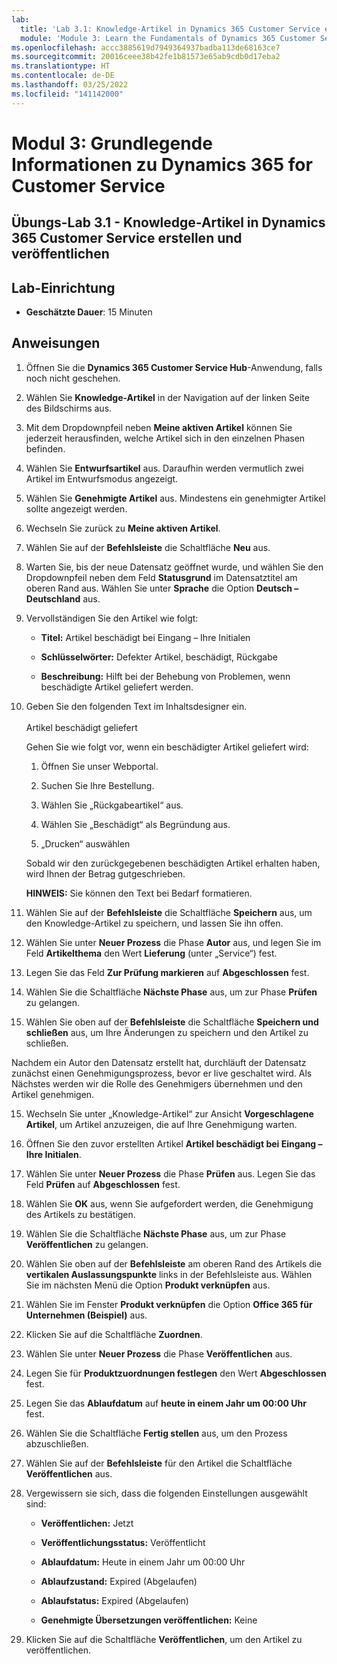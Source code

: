 ```yaml
---
lab:
  title: 'Lab 3.1: Knowledge-Artikel in Dynamics 365 Customer Service erstellen und veröffentlichen'
  module: 'Module 3: Learn the Fundamentals of Dynamics 365 Customer Service'
ms.openlocfilehash: accc3885619d7949364937badba113de68163ce7
ms.sourcegitcommit: 20016ceee38b42fe1b81573e65ab9cdb0d17eba2
ms.translationtype: HT
ms.contentlocale: de-DE
ms.lasthandoff: 03/25/2022
ms.locfileid: "141142000"
---
```

<a name="module-3-learn-the-fundamentals-of-dynamics-365-customer-service"></a>Modul 3: Grundlegende Informationen zu Dynamics 365 for Customer Service
========================

## <a name="practice-lab-31---create-and-publish-a-knowlege-article-in-dynamics-365-customer-service"></a>Übungs-Lab 3.1 - Knowledge-Artikel in Dynamics 365 Customer Service erstellen und veröffentlichen

## <a name="lab-setup"></a>Lab-Einrichtung

  - **Geschätzte Dauer**: 15 Minuten

## <a name="instructions"></a>Anweisungen

1. Öffnen Sie die **Dynamics 365 Customer Service Hub**-Anwendung, falls noch nicht geschehen. 

2. Wählen Sie **Knowledge-Artikel** in der Navigation auf der linken Seite des Bildschirms aus. 

3. Mit dem Dropdownpfeil neben **Meine aktiven Artikel** können Sie jederzeit herausfinden, welche Artikel sich in den einzelnen Phasen befinden. 

4. Wählen Sie **Entwurfsartikel** aus. Daraufhin werden vermutlich zwei Artikel im Entwurfsmodus angezeigt.

5. Wählen Sie **Genehmigte Artikel** aus. Mindestens ein genehmigter Artikel sollte angezeigt werden.  

6. Wechseln Sie zurück zu **Meine aktiven Artikel**.

7. Wählen Sie auf der **Befehlsleiste** die Schaltfläche **Neu** aus. 

8. Warten Sie, bis der neue Datensatz geöffnet wurde, und wählen Sie den Dropdownpfeil neben dem Feld **Statusgrund** im Datensatztitel am oberen Rand aus. Wählen Sie unter **Sprache** die Option **Deutsch – Deutschland** aus.

8. Vervollständigen Sie den Artikel wie folgt:

    - **Titel:** Artikel beschädigt bei Eingang – Ihre Initialen

    - **Schlüsselwörter:** Defekter Artikel, beschädigt, Rückgabe

    - **Beschreibung:** Hilft bei der Behebung von Problemen, wenn beschädigte Artikel geliefert werden. 

9. Geben Sie den folgenden Text im Inhaltsdesigner ein.   
‎  
‎   Artikel beschädigt geliefert

    Gehen Sie wie folgt vor, wenn ein beschädigter Artikel geliefert wird:

    1. Öffnen Sie unser Webportal.

    2. Suchen Sie Ihre Bestellung.

    3. Wählen Sie „Rückgabeartikel“ aus.

    4. Wählen Sie „Beschädigt“ als Begründung aus.

    5. „Drucken“ auswählen

    Sobald wir den zurückgegebenen beschädigten Artikel erhalten haben, wird Ihnen der Betrag gutgeschrieben.

    **HINWEIS:** Sie können den Text bei Bedarf formatieren. 

10. Wählen Sie auf der **Befehlsleiste** die Schaltfläche **Speichern** aus, um den Knowledge-Artikel zu speichern, und lassen Sie ihn offen. 

11. Wählen Sie unter **Neuer Prozess** die Phase **Autor** aus, und legen Sie im Feld **Artikelthema** den Wert **Lieferung** (unter „Service“) fest. 

12. Legen Sie das Feld **Zur Prüfung markieren** auf **Abgeschlossen** fest.

13. Wählen Sie die Schaltfläche **Nächste Phase** aus, um zur Phase **Prüfen** zu gelangen.

14. Wählen Sie oben auf der **Befehlsleiste** die Schaltfläche **Speichern und schließen** aus, um Ihre Änderungen zu speichern und den Artikel zu schließen.

Nachdem ein Autor den Datensatz erstellt hat, durchläuft der Datensatz zunächst einen Genehmigungsprozess, bevor er live geschaltet wird. Als Nächstes werden wir die Rolle des Genehmigers übernehmen und den Artikel genehmigen. 

15. Wechseln Sie unter „Knowledge-Artikel“ zur Ansicht **Vorgeschlagene Artikel**, um Artikel anzuzeigen, die auf Ihre Genehmigung warten. 

16. Öffnen Sie den zuvor erstellten Artikel **Artikel beschädigt bei Eingang – Ihre Initialen**.

17. Wählen Sie unter **Neuer Prozess** die Phase **Prüfen** aus. Legen Sie das Feld **Prüfen** auf **Abgeschlossen** fest.

18. Wählen Sie **OK** aus, wenn Sie aufgefordert werden, die Genehmigung des Artikels zu bestätigen. 

19. Wählen Sie die Schaltfläche **Nächste Phase** aus, um zur Phase **Veröffentlichen** zu gelangen. 

20. Wählen Sie oben auf der **Befehlsleiste** am oberen Rand des Artikels die **vertikalen Auslassungspunkte** links in der Befehlsleiste aus. Wählen Sie im nächsten Menü die Option **Produkt verknüpfen** aus. 

21. Wählen Sie im Fenster **Produkt verknüpfen** die Option **Office 365 für Unternehmen (Beispiel)** aus.

22. Klicken Sie auf die Schaltfläche **Zuordnen**. 

23. Wählen Sie unter **Neuer Prozess** die Phase **Veröffentlichen** aus. 

24. Legen Sie für **Produktzuordnungen festlegen** den Wert **Abgeschlossen** fest. 

25. Legen Sie das **Ablaufdatum** auf **heute in einem Jahr um 00:00 Uhr** fest. 

26. Wählen Sie die Schaltfläche **Fertig stellen** aus, um den Prozess abzuschließen. 

27. Wählen Sie auf der **Befehlsleiste** für den Artikel die Schaltfläche **Veröffentlichen** aus. 

28. Vergewissern sie sich, dass die folgenden Einstellungen ausgewählt sind:

    - **Veröffentlichen:** Jetzt

    - **Veröffentlichungsstatus:** Veröffentlicht

    - **Ablaufdatum:** Heute in einem Jahr um 00:00 Uhr

    - **Ablaufzustand:** Expired (Abgelaufen)

    - **Ablaufstatus:** Expired (Abgelaufen)

    - **Genehmigte Übersetzungen veröffentlichen:** Keine
    
29. Klicken Sie auf die Schaltfläche **Veröffentlichen**, um den Artikel zu veröffentlichen.


